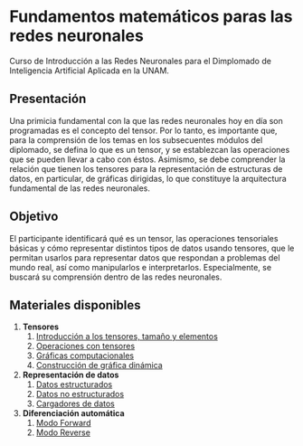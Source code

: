 # Fundamentos matemáticos paras las redes neuronales

Curso de Introducción a las Redes Neuronales para el Dimplomado de Inteligencia Artificial Aplicada en la UNAM.

## Presentación

Una primicia fundamental con la que las redes neuronales hoy en día son programadas es el concepto del tensor. Por lo tanto, es importante que, para la comprensión de los temas en los subsecuentes módulos del diplomado, se defina lo que es un tensor, y se establezcan las operaciones que se pueden llevar a cabo con éstos. Asimismo, se debe comprender la relación que tienen los tensores para la representación de estructuras de datos, en particular, de gráficas dirigidas, lo que constituye la arquitectura fundamental de las redes neuronales.

## Objetivo

El participante identificará qué es un tensor, las operaciones tensoriales básicas y cómo representar distintos tipos de datos usando tensores, que le permitan usarlos para representar datos que respondan a problemas del mundo real, así como manipularlos e interpretarlos. Especialmente, se buscará su comprensión dentro de las redes neuronales.

## Materiales disponibles

1. <b>Tensores</b>
    1. [Introducción a los tensores, tamaño y elementos](https://victormijangosdelacruz.github.io/IntroduccionRedes/html/01%20Tensores.html)
    2. [Operaciones con tensores](https://victormijangosdelacruz.github.io/IntroduccionRedes/html/02%20Operaciones.html)
    3. [Gráficas computacionales](https://victormijangosdelacruz.github.io/IntroduccionRedes/html/03%20ComputationalGraphs.html)
    4. [Construcción de gráfica dinámica](https://victormijangosdelacruz.github.io/IntroduccionRedes/html/03bBuildCG.html)
2. <b>Representación de datos</b>
    1. [Datos estructurados](https://victormijangosdelacruz.github.io/IntroduccionRedes/html/04%20DataAnalysis.html)
    2. [Datos no estructurados](https://victormijangosdelacruz.github.io/IntroduccionRedes/html/05%20UnstructuredData.html)
    3. [Cargadores de datos](https://victormijangosdelacruz.github.io/IntroduccionRedes/html/06%20DataLoader.html)
3. <b>Diferenciación automática</b>
    1. [Modo Forward](https://victormijangosdelacruz.github.io/IntroduccionRedes/html/07%20ForwardMode.html)
    2. [Modo Reverse](https://victormijangosdelacruz.github.io/IntroduccionRedes/html/08%20ReverseMode.html)

